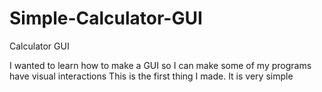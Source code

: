 # Simple-Calculator-GUI
Calculator GUI

I wanted to learn how to make a GUI so I can make some of my programs have visual interactions
This is the first thing I made. It is very simple 
